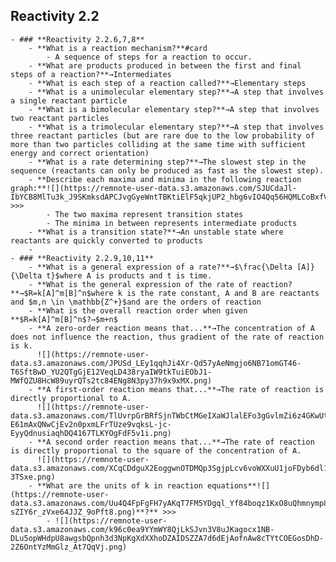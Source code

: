 ## **Reactivity 2.2**
	- ### **Reactivity 2.2.6,7,8**
		- **What is a reaction mechanism?**#card
			- A sequence of steps for a reaction to occur.
		- **What are products produced in between the first and final steps of a reaction?**→Intermediates
		- **What is each step of a reaction called?**→Elementary steps
		- **What is a unimolecular elementary step?**→A step that involves a single reactant particle
		- **What is a bimolecular elementary step?**→A step that involves two reactant particles
		- **What is a trimolecular elementary step?**→A step that involves three reactant particles (but are rare due to the low probability of more than two particles colliding at the same time with sufficient energy and correct orientation)
		- **What is a rate determining step?**→The slowest step in the sequence (reactants can only be produced as fast as the slowest step).
		- **Describe each maxima and minima in the following reaction graph:**![](https://remnote-user-data.s3.amazonaws.com/SJUCdaJl-IbYCB8MlTu3k_J9SKmksdAPCJvgGyeWntTBKtiElF5qkjUP2_hbg6vIO4Qq56HQMLCoBxfV3wlz1y2cH3GbC7zQfrfV8DXRECMY8m2giaef1yeFyljukA69.png) >>>
			- The two maxima represent transition states
			- The minima in between represents intermediate products
		- **What is a transition state?**→An unstable state where reactants are quickly converted to products
		-
	- ### **Reactivity 2.2.9,10,11**
		- **What is a general expression of a rate?**→$\frac{\Delta [A]}{\Delta t}$where A is products and t is time.
		- **What is the general expression of the rate of reaction?**→$R=k[A]^m[B]^n$where k is the rate constant, A and B are reactants and $m,n \in \mathbb{Z^+}$and are the orders of reaction
		- **What is the overall reaction order when given **$R=k[A]^m[B]^n$?→$m+n$
		- **A zero-order reaction means that...**→The concentration of A does not influence the reaction, thus gradient of the rate of reaction is k.
		  ![](https://remnote-user-data.s3.amazonaws.com/JPUSd_LEy1qqhJi4Xr-Qd57yAeNmgjo6NB71omGT46-T6SftBwD_YU2QTgGjE12VeqLD438ryaIW9tkTuiEObJ1-MWfQZU8HcW89uyrQTs2tc84ENg8N3py37h9x9xMX.png)
		- **A first-order reaction means that...**→The rate of reaction is directly proportional to A.
		  ![](https://remnote-user-data.s3.amazonaws.com/TlUvrpGrBRfSjnTWbCtMGeIXaWJlalEFo3gGvlmZi6z4GKwUtmxXwpBHr5zL-E61mAxQNwCjEv2n0pxmLFrTUze9vqksL-jc-EyyQdnusiaqhDQ4167TLKYOgFdF5v1i.png)
		- **A second order reaction means that...**→The rate of reaction is directly proportional to the square of the concentration of A.
		  ![](https://remnote-user-data.s3.amazonaws.com/XCqCDdguX2EoggwnOTDMQp3SgjpLcv6voWXXuU1joFDyb6dl1e508179kUzr7U3vXCirclQ43VXQhQ84EfN83F0gUAywuKtDREi9YqqAbUcVML2UD_4JvUg3J9-3TSxe.png)
		- **What are the units of k in reaction equations**![](https://remnote-user-data.s3.amazonaws.com/Uu4Q4FpFgFH7yAKqT7FM5YDgql_Yf84boqz1KxO8uQhmnymp8CQm3IrSb0hetC4Ipd_CUECG7ssMl9jF0EZx56tsqCGgsfT5r6fU0EFk-sZIY6r_zVxe64JJZ_9oPft8.png)**?** >>>
			- ![](https://remnote-user-data.s3.amazonaws.com/k96c0ea9YYmWY8QjLkSJvn3V8uJKagocx1NB-DLu5opWHdpU8awgsbQpnh3d3NpKgXdXXhoDZAIDSZZA7d6dEjAofnAw8cTYtCOEGosDhD-2Z6OntYzMmGlz_At7QqVj.png)